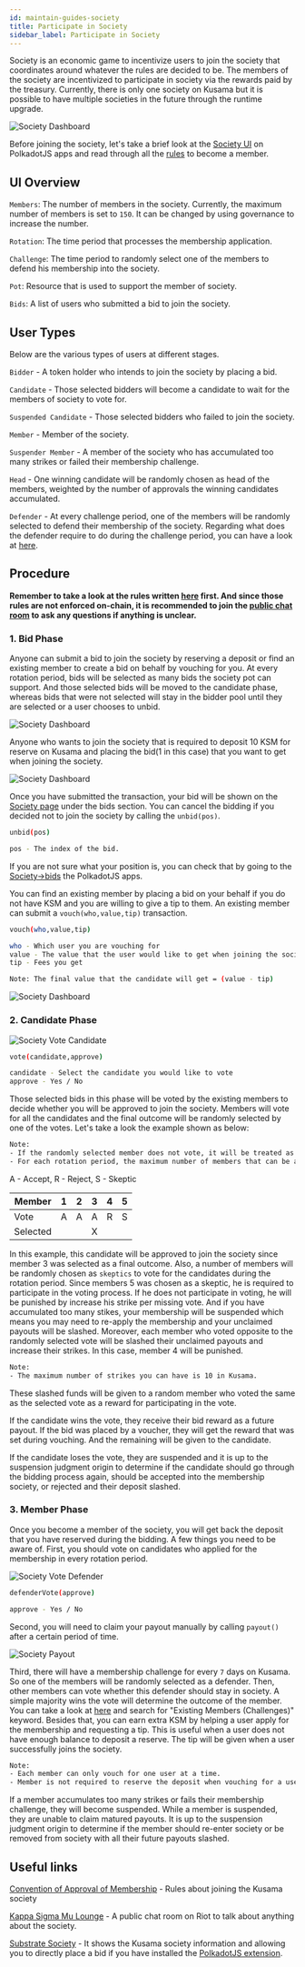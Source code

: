 ```yaml
---
id: maintain-guides-society
title: Participate in Society
sidebar_label: Participate in Society
---
```


Society is an economic game to incentivize users to join the society that coordinates around whatever the rules are decided to be. The members of the society are incentivized to participate in society via the rewards paid by the treasury. Currently, there is only one society on Kusama but it is possible to have multiple societies in the future through the runtime upgrade.

![Society Dashboard](assets/society/dashboard.jpg)

Before joining the society, let's take a brief look at the [Society UI](https://polkadot.js.org/apps/#/society) on PolkadotJS apps and read through all the  [rules](https://polkascan.io/pre/kusama/transaction/0x948d3a4378914341dc7af9220a4c73acb2b3f72a70f14ee8089799da16d94c17) to become a member.

## UI Overview

`Members`: The number of members in the society. Currently, the maximum number of members is set to `150`. It can be changed by using governance to increase the number. 

`Rotation`: The time period that processes the membership application. 

`Challenge`: The time period to randomly select one of the members to defend his membership into the society. 

`Pot`: Resource that is used to support the member of society.

`Bids`: A list of users who submitted a bid to join the society.

## User Types
Below are the various types of users at different stages.

`Bidder` - A token holder who intends to join the society by placing a bid.

`Candidate` - Those selected bidders will become a candidate to wait for the members of society to vote for.

`Suspended Candidate` - Those selected bidders who failed to join the society.

`Member` - Member of the society.

`Suspender Member` - A member of the society who has accumulated too many strikes or failed their membership challenge.

`Head` - One winning candidate will be randomly chosen as head of the members, weighted by the number of approvals the winning candidates accumulated. 

`Defender` - At every challenge period, one of the members will be randomly selected to defend their membership of the society. Regarding what does the defender require to do during the challenge period, you can have a look at [here](https://polkascan.io/pre/kusama/transaction/0x948d3a4378914341dc7af9220a4c73acb2b3f72a70f14ee8089799da16d94c17).


## Procedure

**Remember to take a look at the rules written [here](https://polkascan.io/pre/kusama/transaction/0x948d3a4378914341dc7af9220a4c73acb2b3f72a70f14ee8089799da16d94c17) first. And since those rules are not enforced on-chain, it is recommended to join the [public chat room](https://matrix.to/#/!BUmiAAnAYSRGarqwOt:matrix.parity.io?via=matrix.parity.io&via=matrix.org&via=web3.foundation) to ask any questions if anything is unclear.**


### 1. Bid Phase

Anyone can submit a bid to join the society by reserving a deposit or find an existing member to create a bid on behalf by vouching for you. At every rotation period, bids will be selected as many bids the society pot can support. And those selected bids will be moved to the candidate phase, whereas bids that were not selected will stay in the bidder pool until they are selected or a user chooses to unbid.

![Society Dashboard](assets/society/submit_bid.jpg)

Anyone who wants to join the society that is required to deposit 10 KSM for reserve on Kusama and placing the bid(1 in this case) that you want to get when joining the society. 

![Society Dashboard](assets/society/test_bid.jpg)

Once you have submitted the transaction, your bid will be shown on the [Society page](https://polkadot.js.org/apps/#/society) under the bids section. You can cancel the bidding if you decided not to join the society by calling the `unbid(pos)`.   

```bash
unbid(pos)

pos - The index of the bid. 
```

If you are not sure what your position is, you can check that by going to the [Society->bids](https://polkadot.js.org/apps/#/chainstate) the PolkadotJS apps.

You can find an existing member by placing a bid on your behalf if you do not have KSM and you are willing to give a tip to them. An existing member can submit a `vouch(who,value,tip)` transaction.

```bash
vouch(who,value,tip)

who - Which user you are vouching for
value - The value that the user would like to get when joining the society
tip - Fees you get

Note: The final value that the candidate will get = (value - tip)
```

![Society Dashboard](assets/society/vouch.jpg)


### 2. Candidate Phase

![Society Vote Candidate](assets/society/vote_candidate.jpg)


```bash
vote(candidate,approve)

candidate - Select the candidate you would like to vote
approve - Yes / No
```

Those selected bids in this phase will be voted by the existing members to decide whether you will be approved to join the society. Members will vote for all the candidates and the final outcome will be randomly selected by one of the votes. Let's take a look the example shown as below:

```bash
Note:
- If the randomly selected member does not vote, it will be treated as a rejection.
- For each rotation period, the maximum number of members that can be accepted is set as 10. 
```

A - Accept,  R - Reject,  S - Skeptic

Member | 1 | 2 | 3 | 4 | 5 |
--- | --- | --- | --- | ---- | --- |
Vote | A | A | A | R | S |
Selected | | | X | | | 

In this example, this candidate will be approved to join the society since member 3 was selected as a final outcome. Also, a number of members will be randomly chosen as `skeptics` to vote for the candidates during the rotation period. Since members 5 was chosen as a skeptic, he is required to participate in the voting process. If he does not participate in voting, he will be punished by increase his strike per missing vote. And if you have accumulated too many stikes, your membership will be suspended which means you may need to re-apply the membership and your unclaimed payouts will be slashed. Moreover, each member who voted opposite to the randomly selected vote will be slashed their unclaimed payouts and increase their strikes. In this case, member 4 will be punished.

```bash
Note:
- The maximum number of strikes you can have is 10 in Kusama.
```

These slashed funds will be given to a random member who voted the same as the selected vote as a reward for participating in the vote.

If the candidate wins the vote, they receive their bid reward as a future payout. If the bid was placed by a voucher, they will get the reward that was set during vouching. And the remaining will be given to the candidate.

If the candidate loses the vote, they are suspended and it is up to the suspension judgment origin to determine if the candidate should go through the bidding process again, should be accepted into the membership society, or rejected and their deposit slashed.


### 3. Member Phase

Once you become a member of the society, you will get back the deposit that you have reserved during the bidding. A few things you need to be aware of. First, you should vote on candidates who applied for the membership in every rotation period. 

![Society Vote Defender](assets/society/vote_defender.jpg) 

```bash
defenderVote(approve)

approve - Yes / No
```

Second, you will need to claim your payout manually by calling `payout()` after a certain period of time.

![Society Payout](assets/society/payout.jpg) 


Third, there will have a membership challenge for every `7` days on Kusama. So one of the members will be randomly selected as a defender. Then, other members can vote whether this defender should stay in society. A simple majority wins the vote will determine the outcome of the member. You can take a look at [here](https://polkascan.io/pre/kusama/transaction/0x948d3a4378914341dc7af9220a4c73acb2b3f72a70f14ee8089799da16d94c17) and search for "Existing Members (Challenges)" keyword.
Besides that, you can earn extra KSM by helping a user apply for the membership and requesting a tip. This is useful when a user does not have enough balance to deposit a reserve. The tip will be given when a user successfully joins the society.

```bash
Note:
- Each member can only vouch for one user at a time.
- Member is not required to reserve the deposit when vouching for a user.
```

If a member accumulates too many strikes or fails their membership challenge, they will become suspended. While a member is suspended, they are unable to claim matured payouts. It is up to the suspension judgment origin to determine if the member should re-enter society or be removed from society with all their future payouts slashed.


## Useful links

[Convention of Approval of Membership](https://polkascan.io/pre/kusama/transaction/0x948d3a4378914341dc7af9220a4c73acb2b3f72a70f14ee8089799da16d94c17) - Rules about joining the Kusama society

[Kappa Sigma Mu Lounge](https://matrix.to/#/!BUmiAAnAYSRGarqwOt:matrix.parity.io?via=matrix.parity.io&via=matrix.org&via=web3.foundation) - A public chat room on Riot to talk about anything about the society.

[Substrate Society](https://www.shawntabrizi.com/substrate-society/) - It shows the Kusama society information and allowing you to directly place a bid if you have installed the [PolkadotJS extension](https://chrome.google.com/webstore/detail/polkadot%7Bjs%7D-extension/mopnmbcafieddcagagdcbnhejhlodfdd).

